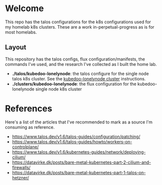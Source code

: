 # Welcome
This repo has the talos configurations for the k8s configurations used for my homelab k8s clusters.  These are a work in-perpetual-progress as is for most homelabs.

## Layout
This repository has the talos configs, flux configuration/manifests, the commands I've used, and the research I've collected as I built the home lab.
- **./talos/kubedoo-lonelynode**: the talos configure for the single node talos k8s cluster.  See the [kubedoo-lonelynode cluster](KUBEDOO-LONELYNODE.md) instructions.
- **./clusters/kubedoo-lonelynode**: the flux configuration for the kubedoo-lonelynode single node k8s cluster

# References
Here's a list of the articles that I've recommended to mark as a source I'm consuming as reference.
- https://www.talos.dev/v1.6/talos-guides/configuration/patching/
- https://www.talos.dev/v1.6/talos-guides/howto/workers-on-controlplane/
- https://www.talos.dev/v1.6/kubernetes-guides/network/deploying-cilium/
- https://datavirke.dk/posts/bare-metal-kubernetes-part-2-cilium-and-firewalls/
- https://datavirke.dk/posts/bare-metal-kubernetes-part-1-talos-on-hetzner/